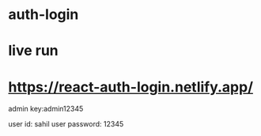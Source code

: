 # auth-login

# live run
# https://react-auth-login.netlify.app/

admin key:admin12345

user id: sahil
user password: 12345
